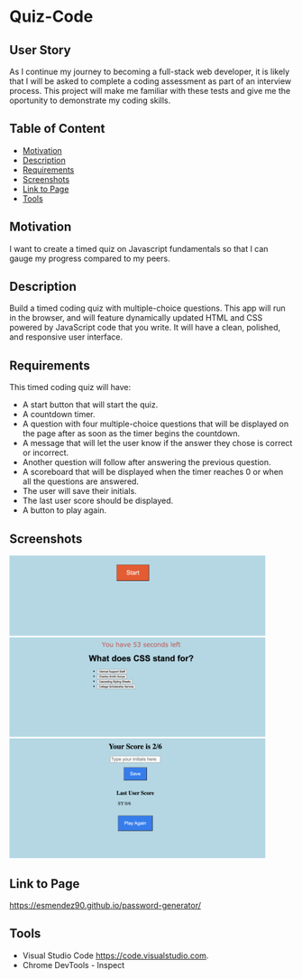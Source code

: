 # Quiz-Code

## User Story

As I continue my journey to becoming a full-stack web developer, it is likely that I will be asked to complete a coding assessment as part of an interview process. This project
will make me familiar with these tests and give me the oportunity to demonstrate my coding skills. 

## Table of Content

* [Motivation](#motivation)
* [Description](#description)
* [Requirements](#requirements)
* [Screenshots](#screenshots)
* [Link to Page](#link-to-page)
* [Tools](#tools)

## Motivation

I want to create a timed quiz on Javascript fundamentals so that I can gauge my progress compared to my peers. 

## Description

Build a timed coding quiz with multiple-choice questions. This app will run in the browser, and will feature dynamically updated HTML and CSS powered by JavaScript code that you write.
It will have a clean, polished, and responsive user interface.

## Requirements 

This timed coding quiz will have:

* A start button that will start the quiz.
* A countdown timer.
* A question with four multiple-choice questions that will be displayed on the page after as soon as the timer begins the countdown.
* A message that will let the user know if the answer they chose is correct or incorrect.
* Another question will follow after answering the previous question.
* A scoreboard that will be displayed when the timer reaches 0 or when all the questions are answered.
* The user will save their initials.
* The last user score should be displayed.
* A button to play again.

## Screenshots

<img src="images/start-button.png" alt="Start Button" width="90%" height="85%">
<img src="images/question-choices.png" alt="Quiz" width="90%" height="85%">
<img src="images/scoreboard.png" alt="Scoreboard" width="90%" height="85%">

## Link to Page

<https://esmendez90.github.io/password-generator/>

## Tools

* Visual Studio Code <https://code.visualstudio.com>.
* Chrome DevTools - Inspect
 